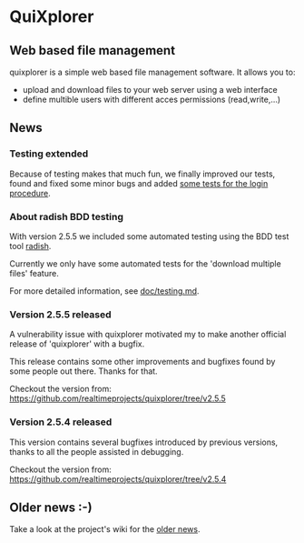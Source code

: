 # QuiXplorer 
## Web based file management

quixplorer is a simple web based file management software. It allows you to:

- upload and download files to your web server using a web interface
- define multible users with different acces permissions (read,write,...)

## News

### Testing extended

Because of testing makes that much fun, we finally improved our tests,
found and fixed some minor bugs and added
[some tests for the login procedure](test/features/system/003-login.feature).

### About radish BDD testing

With version 2.5.5 we included some automated testing
using the BDD test tool [radish](https://github.com/timofurrer/radish/README.md).

Currently we only have some automated tests for the 'download multiple files' feature.

For more detailed information, see [doc/testing.md](doc/testing.md).

### Version 2.5.5 released

A vulnerability issue with quixplorer motivated my to make
another official release of 'quixplorer' with a bugfix.

This release contains some other improvements and bugfixes found
by some people out there. Thanks for that.

Checkout the version from: https://github.com/realtimeprojects/quixplorer/tree/v2.5.5

### Version 2.5.4 released

This version contains several bugfixes introduced by previous versions,
thanks to all the people assisted in debugging.

Checkout the version from: https://github.com/realtimeprojects/quixplorer/tree/v2.5.4

## Older news :-)

Take a look at the project's wiki for the [older news](https://github.com/realtimeprojects/quixplorer/wiki/News "quixplorer news").
